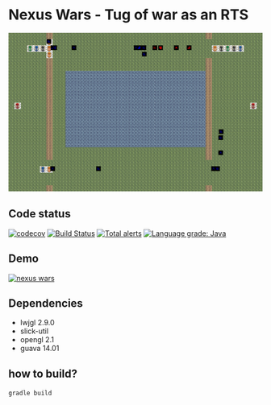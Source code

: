 # Nexus Wars - Tug of war as an RTS
[![nexus wars](https://raw.githubusercontent.com/farzonl/nexuswars/master/nexusWars.png)](https://youtu.be/sN7NKILlIlY)

## Code status
[![codecov](https://codecov.io/gh/farzonl/nexuswars/branch/master/graph/badge.svg)](https://codecov.io/gh/farzonl/nexuswars)
[![Build Status](https://travis-ci.com/farzonl/nexuswars.svg?branch=master)](https://travis-ci.com/farzonl/nexuswars)
[![Total alerts](https://img.shields.io/lgtm/alerts/g/farzonl/nexuswars.svg?logo=lgtm&logoWidth=18)](https://lgtm.com/projects/g/farzonl/nexuswars/alerts/)
[![Language grade: Java](https://img.shields.io/lgtm/grade/java/g/farzonl/nexuswars.svg?logo=lgtm&logoWidth=18)](https://lgtm.com/projects/g/farzonl/nexuswars/context:java)

## Demo
[![nexus wars](https://raw.githubusercontent.com/farzonl/nexuswars/master/nexusloop.gif)](https://youtu.be/0CYrthHQbIg)

## Dependencies
- lwjgl 2.9.0
- slick-util
- opengl 2.1
- guava 14.01

## how to build?
```
gradle build
```